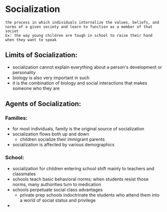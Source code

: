 # Socialization
	the process in which individuals internalize the values, beliefs, and norms of a given society and learn to function as a member of that societ
	Ex: the way young children are taugh in school to raise their hand when they want to speak
## Limits of Socialization:
- socialization cannot explain everything about a person's development or personality
- biology is also very important in such
- it is the combination of biology and social interactions that makes someone who they are
## Agents of Socialization:
### Families:
- for most individuals, family is the original source of socialization
- socialization flows both up and down
	- children socialize their immigrant parents
- socialization is affected by various demographics
### School:
- socialization for children entering school shift mainly to teachers and classmates
- schools teach basic behavioral norms; when students resist those norms, many authorities turn to medication
- schools perpetuate social class advantages
	- private prep schools indoctrinate the students who attend them into a world of social status and privilege
- 